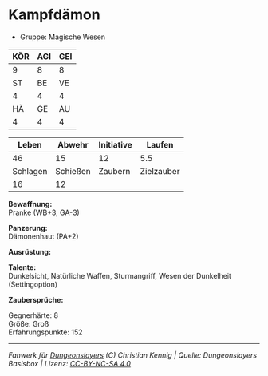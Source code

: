 # Kampfdämon  
- Gruppe: Magische Wesen  

| KÖR | AGI | GEI |  
| --- | --- | --- |  
| 9   | 8   | 8   |
| ST  | BE  | VE  |  
| 4   | 4   | 4   |
| HÄ  | GE  | AU  |  
| 4   | 4   | 4   |


| Leben    | Abwehr   | Initiative | Laufen     |
| -------- | -------- | ---------- | ---------- |
| 46       | 15       | 12         | 5.5        |
| Schlagen | Schießen | Zaubern    | Zielzauber |
| 16       | 12       |            |            |

**Bewaffnung:**  
Pranke (WB+3, GA-3)

**Panzerung:**  
Dämonenhaut (PA+2)

**Ausrüstung:**  


**Talente:**  
Dunkelsicht, Natürliche Waffen, Sturmangriff, Wesen der Dunkelheit (Settingoption)

**Zaubersprüche:**  


Gegnerhärte: 8  
Größe: Groß  
Erfahrungspunkte: 152  



___
*Fanwerk für [Dungeonslayers](https://www.dungeonslayers.net/) (C) Christian Kennig | Quelle: Dungeonslayers Basisbox | Lizenz: [CC-BY-NC-SA 4.0](https://creativecommons.org/licenses/by-nc-sa/4.0/deed.de)*